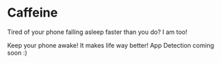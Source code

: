 # Caffeine

Tired of your phone falling asleep faster than you do?
I am too!

Keep your phone awake! It makes life way better!
App Detection coming soon :)